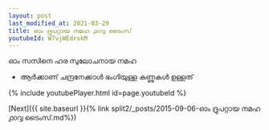 ```yaml
---
layout: post
last_modified_at: 2021-03-29
title: ഓം ദ്രുപറ്റായ നമഹ ൧൦൮ ടൈംസ്
youtubeId: W7vjWEdrskM
---
```

 
 
 ഓം സസിനെ ഹര സുലോചനായ നമഹ 
 
 -  ആർക്കാണ് ചന്ദ്രനേക്കാൾ ഭംഗിയുള്ള കണ്ണുകൾ ഉള്ളത് 
 
  
 
  
 
 
 
 
 
 


{% include youtubePlayer.html id=page.youtubeId %}
 
[Next]({{ site.baseurl }}{% link  split2/_posts/2015-09-06-ഓം ദ്രുപറ്റായ നമഹ ൧൦൮ ടൈംസ്.md%})
 
